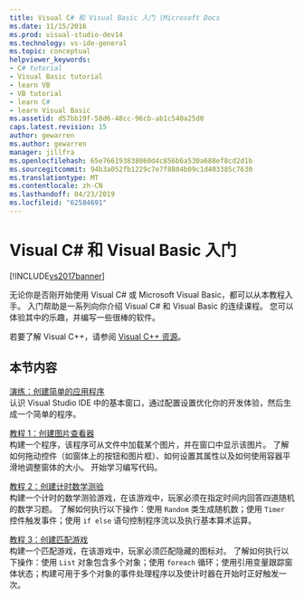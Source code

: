 ```yaml
---
title: Visual C# 和 Visual Basic 入门 |Microsoft Docs
ms.date: 11/15/2016
ms.prod: visual-studio-dev14
ms.technology: vs-ide-general
ms.topic: conceptual
helpviewer_keywords:
- C# tutorial
- Visual Basic tutorial
- learn VB
- VB tutorial
- learn C#
- learn Visual Basic
ms.assetid: d57bb19f-58d6-48cc-96cb-ab1c540a25d0
caps.latest.revision: 15
author: gewarren
ms.author: gewarren
manager: jillfra
ms.openlocfilehash: 65e766193838060d4c856b6a530a688ef8cd2d1b
ms.sourcegitcommit: 94b3a052fb1229c7e7f8804b09c1d403385c7630
ms.translationtype: MT
ms.contentlocale: zh-CN
ms.lasthandoff: 04/23/2019
ms.locfileid: "62584691"
---
```

# <a name="getting-started-with-visual-c-and-visual-basic"></a>Visual C# 和 Visual Basic 入门
[!INCLUDE[vs2017banner](../includes/vs2017banner.md)]

无论你是否刚开始使用 Visual C# 或 Microsoft Visual Basic，都可以从本教程入手。 入门帮助是一系列向你介绍 Visual C# 和 Visual Basic 的连续课程。 您可以体验其中的乐趣，并编写一些很棒的软件。  
  
 若要了解 Visual C++，请参阅 [Visual C++ 资源](http://msdn.microsoft.com/vstudio/hh386302.aspx)。  
  
## <a name="in-this-section"></a>本节内容  
 [演练：创建简单的应用程序](../ide/walkthrough-create-a-simple-application-with-visual-csharp-or-visual-basic.md)  
 认识 Visual Studio IDE 中的基本窗口，通过配置设置优化你的开发体验，然后生成一个简单的程序。  
  
 [教程 1：创建图片查看器](../ide/tutorial-1-create-a-picture-viewer.md)  
 构建一个程序，该程序可从文件中加载某个图片，并在窗口中显示该图片。 了解如何拖动控件（如窗体上的按钮和图片框）、如何设置其属性以及如何使用容器平滑地调整窗体的大小。 开始学习编写代码。  
  
 [教程 2：创建计时数学测验](../ide/tutorial-2-create-a-timed-math-quiz.md)  
 构建一个计时的数学测验游戏，在该游戏中，玩家必须在指定时间内回答四道随机的数学习题。 了解如何执行以下操作：使用 `Random` 类生成随机数；使用 `Timer` 控件触发事件；使用 `if else` 语句控制程序流以及执行基本算术运算。  
  
 [教程 3：创建匹配游戏](../ide/tutorial-3-create-a-matching-game.md)  
 构建一个匹配游戏，在该游戏中，玩家必须匹配隐藏的图标对。 了解如何执行以下操作：使用 `List` 对象包含多个对象；使用 `foreach` 循环；使用引用变量跟踪窗体状态；构建可用于多个对象的事件处理程序以及使计时器在开始时正好触发一次。
